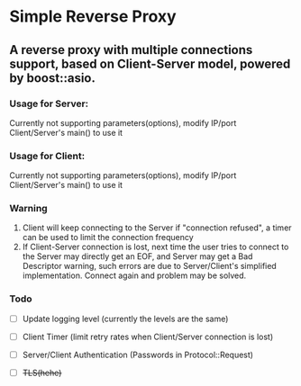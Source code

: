 # Simple Reverse Proxy

##  A reverse proxy with multiple connections support, based on Client-Server model,  powered by boost::asio.



### Usage for Server:
Currently not supporting parameters(options), modify IP/port Client/Server's main() to use it

### Usage for Client:
Currently not supporting parameters(options), modify IP/port Client/Server's main() to use it

### Warning
1. Client will keep connecting to the Server if "connection refused", a timer can be used to limit
 the connection frequency
2. If Client-Server connection is lost, next time the user tries to connect to the Server may
 directly get an EOF, and Server may get a Bad Descriptor warning, such errors are due to
    Server/Client's simplified implementation. Connect again and problem may be solved.

### Todo
- [ ] Update logging level (currently the levels are the same)
- [ ] Client Timer (limit retry rates when Client/Server connection is lost)
- [ ] Server/Client Authentication (Passwords in Protocol::Request)
- [ ] ~~TLS(hehe)~~

